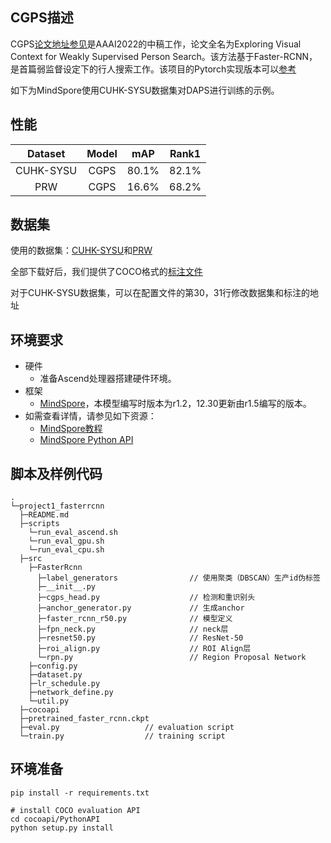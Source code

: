 
## CGPS描述

CGPS[论文地址参见](https://arxiv.org/pdf/2106.10506.pdf)是AAAI2022的中稿工作，论文全名为Exploring Visual Context for Weakly Supervised Person Search。该方法基于Faster-RCNN，是首篇弱监督设定下的行人搜索工作。该项目的Pytorch实现版本可以[参考](https://github.com/ljpadam/CGPS)

如下为MindSpore使用CUHK-SYSU数据集对DAPS进行训练的示例。

## 性能

|  Dataset  | Model |  mAP  | Rank1 |
| :-------: | :---: | :---: | :---: |
| CUHK-SYSU | CGPS  | 80.1% | 82.1% |
|    PRW    | CGPS  | 16.6% | 68.2% |

## 数据集

使用的数据集：[CUHK-SYSU](https://github.com/ShuangLI59/person_search)和[PRW](https://github.com/liangzheng06/PRW-baseline)

全部下载好后，我们提供了COCO格式的[标注文件](https://github.com/daodaofr/AlignPS/tree/master/demo/anno)

对于CUHK-SYSU数据集，可以在配置文件的第30，31行修改数据集和标注的地址

## 环境要求

  - 硬件
    - 准备Ascend处理器搭建硬件环境。
  - 框架
    - [MindSpore](https://www.mindspore.cn/install/en)，本模型编写时版本为r1.2，12.30更新由r1.5编写的版本。
  - 如需查看详情，请参见如下资源：
    - [MindSpore教程](https://www.mindspore.cn/tutorials/zh-CN/master/index.html)
    - [MindSpore Python API](https://www.mindspore.cn/docs/api/zh-CN/master/index.html)

## 脚本及样例代码

```shell
.
└─project1_fasterrcnn
  ├─README.md                           
  ├─scripts
    └─run_eval_ascend.sh                
    └─run_eval_gpu.sh                   
    └─run_eval_cpu.sh                   
  ├─src
    ├─FasterRcnn
      ├─label_generators                // 使用聚类（DBSCAN）生产id伪标签
      ├─__init__.py                     
      ├─cgps_head.py                    // 检测和重识别头
      ├─anchor_generator.py             // 生成anchor
      ├─faster_rcnn_r50.py              // 模型定义
      ├─fpn_neck.py                     // neck层
      ├─resnet50.py                     // ResNet-50
      ├─roi_align.py                    // ROI Align层
      └─rpn.py                          // Region Proposal Network
    ├─config.py               
    ├─dataset.py              
    ├─lr_schedule.py          
    ├─network_define.py       
    └─util.py                 
  ├─cocoapi                   
  ├─pretrained_faster_rcnn.ckpt         
  ├─eval.py                   // evaluation script
  └─train.py                  // training script
```

## 环境准备
```shell
pip install -r requirements.txt

# install COCO evaluation API
cd cocoapi/PythonAPI
python setup.py install
```



